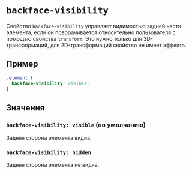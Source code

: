# `backface-visibility`

Свойство `backface-visibility` управляет видимостью задней части элемента, если он поворачивается относительно пользователя с помощью свойства `transform`. Это нужно только для 3D-трансформаций, для 2D-трансформаций свойство не имеет эффекта.

## Пример

```css
.element {
  backface-visibility: visible;
}
```

## Значения

### `backface-visibility: visible` (по умолчанию)

Задняя сторона элемента видна.

### `backface-visibility: hidden`

Задняя сторона элемента не видна.
